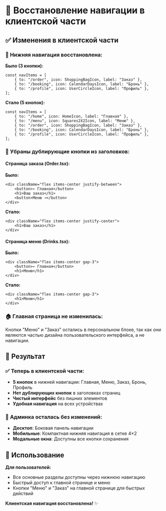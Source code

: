 # 🔄 Восстановление навигации в клиентской части

## ✅ Изменения в клиентской части

### 📱 **Нижняя навигация восстановлена:**

**Было (3 кнопки):**
```tsx
const navItems = [
    { to: "/order", icon: ShoppingBagIcon, label: "Заказ" },
    { to: "/booking", icon: CalendarDaysIcon, label: "Бронь" },
    { to: "/profile", icon: UserCircleIcon, label: "Профиль" },
];
```

**Стало (5 кнопок):**
```tsx
const navItems = [
    { to: "/home", icon: HomeIcon, label: "Главная" },
    { to: "/menu", icon: Squares2X2Icon, label: "Меню" },
    { to: "/order", icon: ShoppingBagIcon, label: "Заказ" },
    { to: "/booking", icon: CalendarDaysIcon, label: "Бронь" },
    { to: "/profile", icon: UserCircleIcon, label: "Профиль" },
];
```

### 🧹 **Убраны дублирующие кнопки из заголовков:**

#### **Страница заказа (Order.tsx):**
**Было:**
```tsx
<div className="flex items-center justify-between">
    <button>← Главная</button>
    <h1>Ваш заказ</h1>
    <button>Меню →</button>
</div>
```

**Стало:**
```tsx
<div className="flex items-center justify-center">
    <h1>Ваш заказ</h1>
</div>
```

#### **Страница меню (Drinks.tsx):**
**Было:**
```tsx
<div className="flex items-center gap-3">
    <button>← Главная</button>
    <h1>Меню</h1>
</div>
```

**Стало:**
```tsx
<div className="flex items-center gap-3">
    <h1>Меню</h1>
</div>
```

### 🏠 **Главная страница не изменилась:**
Кнопки "Меню" и "Заказ" остались в персональном блоке, так как они являются частью дизайна пользовательского интерфейса, а не навигации.

## 🎯 Результат

### ✅ **Теперь в клиентской части:**
- **5 кнопок** в нижней навигации: Главная, Меню, Заказ, Бронь, Профиль
- **Нет дублирующих кнопок** в заголовках страниц
- **Чистый интерфейс** без лишних элементов
- **Удобная навигация** на всех устройствах

### 🔧 **Админка осталась без изменений:**
- **Десктоп**: Боковая панель навигации
- **Мобильные**: Компактная нижняя навигация в сетке 4×2
- **Модальные окна**: Доступны все кнопки сохранения

## 📱 Использование

**Для пользователей:**
- Все основные разделы доступны через нижнюю навигацию
- Быстрый доступ к главной странице и меню
- Кнопки "Меню" и "Заказ" на главной странице для быстрых действий

**Клиентская навигация восстановлена!** ✨
